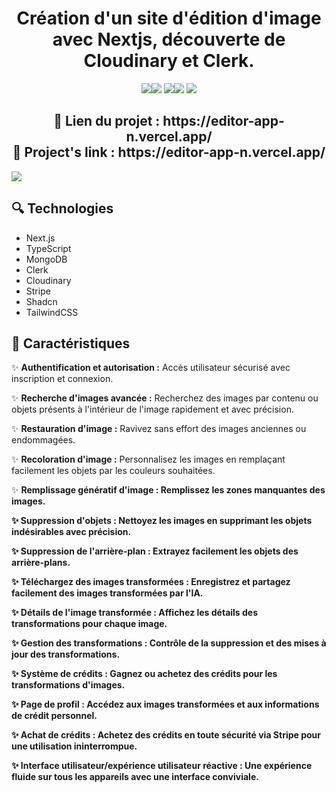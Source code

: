 <h1 align="center">Création d'un site d'édition d'image avec Nextjs, découverte de Cloudinary et Clerk.</h1>

<div align="center"><img src="https://img.shields.io/badge/next.js-000000?style=for-the-badge&logo=nextdotjs&logoColor=white" /><img src="https://img.shields.io/badge/React-20232A?style=for-the-badge&logo=react&logoColor=61DAFB" /> <img src="https://img.shields.io/badge/TypeScript-007ACC?style=for-the-badge&logo=typescript&logoColor=white" /><img src="https://img.shields.io/badge/Tailwind_CSS-38B2AC?style=for-the-badge&logo=tailwind-css&logoColor=white" /> <img src="https://img.shields.io/badge/MongoDB-4EA94B?style=for-the-badge&logo=mongodb&logoColor=white" /></div>

<div align="center"> <h2>🔗 Lien du projet : https://editor-app-n.vercel.app/ <br>🔗 Project's link : https://editor-app-n.vercel.app/ </h2></div>

 <img src="https://github.com/user-attachments/assets/1230bc17-f7d2-4a54-bd9d-2a6fcfa1cdf5" />

<h2 alin="center">🔍 Technologies </h2>
<ul><li>Next.js</li> <li>TypeScript</li><li>MongoDB</li><li>Clerk</li><li>Cloudinary</li><li>Stripe</li><li>Shadcn</li><li>TailwindCSS</li></ul>

<h2>📄 Caractéristiques</h2>

✨ <b>Authentification et autorisation :</b> Accès utilisateur sécurisé avec inscription et connexion.

✨ <b>Recherche d'images avancée :</b> Recherchez des images par contenu ou objets présents à l'intérieur de l'image rapidement et avec précision.

✨ <b>Restauration d'image :</b> Ravivez sans effort des images anciennes ou endommagées.

✨ <b>Recoloration d'image :</b> Personnalisez les images en remplaçant facilement les objets par les couleurs souhaitées.

✨ <b>Remplissage génératif d'image : Remplissez les zones manquantes des images.

✨ <b>Suppression d'objets :</b> Nettoyez les images en supprimant les objets indésirables avec précision.

✨ <b>Suppression de l'arrière-plan :</b> Extrayez facilement les objets des arrière-plans.

✨ <b>Téléchargez des images transformées :</b> Enregistrez et partagez facilement des images transformées par l'IA.

✨ <b>Détails de l'image transformée :</b> Affichez les détails des transformations pour chaque image.

✨ <b>Gestion des transformations :</b> Contrôle de la suppression et des mises à jour des transformations.

✨ <b>Système de crédits :</b> Gagnez ou achetez des crédits pour les transformations d'images.

✨ <b>Page de profil :</b> Accédez aux images transformées et aux informations de crédit personnel.

✨ <b>Achat de crédits :</b> Achetez des crédits en toute sécurité via Stripe pour une utilisation ininterrompue.

✨ <b>Interface utilisateur/expérience utilisateur réactive :</b> Une expérience fluide sur tous les appareils avec une interface conviviale.
